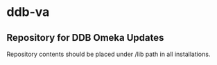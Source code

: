# ddb-va

## Repository for DDB Omeka Updates

Repository contents should be placed under /lib path in all installations.
